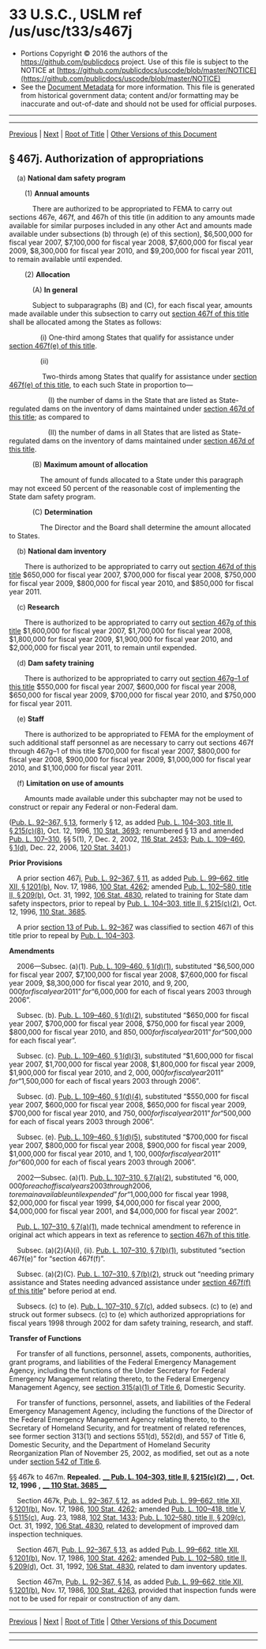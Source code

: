 ---
---

# 33 U.S.C., USLM ref /us/usc/t33/s467j

* Portions Copyright © 2016 the authors of the https://github.com/publicdocs project.
  Use of this file is subject to the NOTICE at [https://github.com/publicdocs/uscode/blob/master/NOTICE](https://github.com/publicdocs/uscode/blob/master/NOTICE)
* See the [Document Metadata](././../../../../..//README.md) for more information.
  This file is generated from historical government data; content and/or formatting may be inaccurate and out-of-date and should not be used for official purposes.

----------
----------

[Previous](./../../../../..//us/usc/t33/ch9/schVII/m__us_usc_t33_s467i.md) | [Next](./../../../../..//us/usc/t33/ch9/schVII/m__us_usc_t33_s467n.md) | [Root of Title](./../../../../../) | [Other Versions of this Document](https://publicdocs.github.io/go/links?ns=uslm&ref=%2Fus%2Fusc%2Ft33%2Fs467j)

## § 467j. Authorization of appropriations

    (a) __National dam safety program__ 

        (1) __Annual amounts__ 

            There are authorized to be appropriated to FEMA to carry out sections 467e, 467f, and 467h of this title (in addition to any amounts made available for similar purposes included in any other Act and amounts made available under subsections (b) through (e) of this section), $6,500,000 for fiscal year 2007, $7,100,000 for fiscal year 2008, $7,600,000 for fiscal year 2009, $8,300,000 for fiscal year 2010, and $9,200,000 for fiscal year 2011, to remain available until expended.

        (2) __Allocation__ 

            (A) __In general__ 

            Subject to subparagraphs (B) and (C), for each fiscal year, amounts made available under this subsection to carry out [section 467f of this title][/us/usc/t33/s467f] shall be allocated among the States as follows:

                (i) One-third among States that qualify for assistance under [section 467f(e) of this title][/us/usc/t33/s467f/e].

                (ii)

                 Two-thirds among States that qualify for assistance under [section 467f(e) of this title][/us/usc/t33/s467f/e], to each such State in proportion to—

                    (I) the number of dams in the State that are listed as State-regulated dams on the inventory of dams maintained under [section 467d of this title][/us/usc/t33/s467d]; as compared to

                    (II) the number of dams in all States that are listed as State-regulated dams on the inventory of dams maintained under [section 467d of this title][/us/usc/t33/s467d].

            (B) __Maximum amount of allocation__ 

                The amount of funds allocated to a State under this paragraph may not exceed 50 percent of the reasonable cost of implementing the State dam safety program.

            (C) __Determination__ 

                The Director and the Board shall determine the amount allocated to States.

    (b) __National dam inventory__ 

        There is authorized to be appropriated to carry out [section 467d of this title][/us/usc/t33/s467d] $650,000 for fiscal year 2007, $700,000 for fiscal year 2008, $750,000 for fiscal year 2009, $800,000 for fiscal year 2010, and $850,000 for fiscal year 2011.

    (c) __Research__ 

        There is authorized to be appropriated to carry out [section 467g of this title][/us/usc/t33/s467g] $1,600,000 for fiscal year 2007, $1,700,000 for fiscal year 2008, $1,800,000 for fiscal year 2009, $1,900,000 for fiscal year 2010, and $2,000,000 for fiscal year 2011, to remain until expended.

    (d) __Dam safety training__ 

        There is authorized to be appropriated to carry out [section 467g–1 of this title][/us/usc/t33/s467g–1] $550,000 for fiscal year 2007, $600,000 for fiscal year 2008, $650,000 for fiscal year 2009, $700,000 for fiscal year 2010, and $750,000 for fiscal year 2011.

    (e) __Staff__ 

        There is authorized to be appropriated to FEMA for the employment of such additional staff personnel as are necessary to carry out sections 467f through 467g–1 of this title $700,000 for fiscal year 2007, $800,000 for fiscal year 2008, $900,000 for fiscal year 2009, $1,000,000 for fiscal year 2010, and $1,100,000 for fiscal year 2011.

    (f) __Limitation on use of amounts__ 

        Amounts made available under this subchapter may not be used to construct or repair any Federal or non-Federal dam.

([Pub. L. 92–367, § 13][/us/pl/92/367/s13], formerly § 12, as added [Pub. L. 104–303, title II, § 215(c)(8)][/us/pl/104/303/s215/c/8], Oct. 12, 1996, [110 Stat. 3693][/us/stat/110/3693]; renumbered § 13 and amended [Pub. L. 107–310][/us/pl/107/310], §§ 5(1), 7, Dec. 2, 2002, [116 Stat. 2453][/us/stat/116/2453]; [Pub. L. 109–460, § 1(d)][/us/pl/109/460/s1/d], Dec. 22, 2006, [120 Stat. 3401][/us/stat/120/3401].)

 __Prior Provisions__ 

    A prior section 467j, [Pub. L. 92–367, § 11][/us/pl/92/367/s11], as added [Pub. L. 99–662, title XII, § 1201(b)][/us/pl/99/662/s1201/b], Nov. 17, 1986, [100 Stat. 4262][/us/stat/100/4262]; amended [Pub. L. 102–580, title II, § 209(b)][/us/pl/102/580/s209/b], Oct. 31, 1992, [106 Stat. 4830][/us/stat/106/4830], related to training for State dam safety inspectors, prior to repeal by [Pub. L. 104–303, title II, § 215(c)(2)][/us/pl/104/303/s215/c/2], Oct. 12, 1996, [110 Stat. 3685][/us/stat/110/3685].

    A prior [section 13 of Pub. L. 92–367][/us/pl/92/367/s13] was classified to section 467l of this title prior to repeal by [Pub. L. 104–303][/us/pl/104/303].

 __Amendments__ 

    2006—Subsec. (a)(1). [Pub. L. 109–460, § 1(d)(1)][/us/pl/109/460/s1/d/1], substituted “$6,500,000 for fiscal year 2007, $7,100,000 for fiscal year 2008, $7,600,000 for fiscal year 2009, $8,300,000 for fiscal year 2010, and $9,200,000 for fiscal year 2011” for “$6,000,000 for each of fiscal years 2003 through 2006”.

    Subsec. (b). [Pub. L. 109–460, § 1(d)(2)][/us/pl/109/460/s1/d/2], substituted “$650,000 for fiscal year 2007, $700,000 for fiscal year 2008, $750,000 for fiscal year 2009, $800,000 for fiscal year 2010, and $850,000 for fiscal year 2011” for “$500,000 for each fiscal year”.

    Subsec. (c). [Pub. L. 109–460, § 1(d)(3)][/us/pl/109/460/s1/d/3], substituted “$1,600,000 for fiscal year 2007, $1,700,000 for fiscal year 2008, $1,800,000 for fiscal year 2009, $1,900,000 for fiscal year 2010, and $2,000,000 for fiscal year 2011” for “$1,500,000 for each of fiscal years 2003 through 2006”.

    Subsec. (d). [Pub. L. 109–460, § 1(d)(4)][/us/pl/109/460/s1/d/4], substituted “$550,000 for fiscal year 2007, $600,000 for fiscal year 2008, $650,000 for fiscal year 2009, $700,000 for fiscal year 2010, and $750,000 for fiscal year 2011” for “$500,000 for each of fiscal years 2003 through 2006”.

    Subsec. (e). [Pub. L. 109–460, § 1(d)(5)][/us/pl/109/460/s1/d/5], substituted “$700,000 for fiscal year 2007, $800,000 for fiscal year 2008, $900,000 for fiscal year 2009, $1,000,000 for fiscal year 2010, and $1,100,000 for fiscal year 2011” for “$600,000 for each of fiscal years 2003 through 2006”.

    2002—Subsec. (a)(1). [Pub. L. 107–310, § 7(a)(2)][/us/pl/107/310/s7/a/2], substituted “$6,000,000 for each of fiscal years 2003 through 2006, to remain available until expended” for “$1,000,000 for fiscal year 1998, $2,000,000 for fiscal year 1999, $4,000,000 for fiscal year 2000, $4,000,000 for fiscal year 2001, and $4,000,000 for fiscal year 2002”.

    [Pub. L. 107–310, § 7(a)(1)][/us/pl/107/310/s7/a/1], made technical amendment to reference in original act which appears in text as reference to [section 467h of this title][/us/usc/t33/s467h].

    Subsec. (a)(2)(A)(i), (ii). [Pub. L. 107–310, § 7(b)(1)][/us/pl/107/310/s7/b/1], substituted “section 467f(e)” for “section 467f(f)”.

    Subsec. (a)(2)(C). [Pub. L. 107–310, § 7(b)(2)][/us/pl/107/310/s7/b/2], struck out “needing primary assistance and States needing advanced assistance under [section 467f(f) of this title][/us/usc/t33/s467f/f]” before period at end.

    Subsecs. (c) to (e). [Pub. L. 107–310, § 7(c)][/us/pl/107/310/s7/c], added subsecs. (c) to (e) and struck out former subsecs. (c) to (e) which authorized appropriations for fiscal years 1998 through 2002 for dam safety training, research, and staff.

 __Transfer of Functions__ 

    For transfer of all functions, personnel, assets, components, authorities, grant programs, and liabilities of the Federal Emergency Management Agency, including the functions of the Under Secretary for Federal Emergency Management relating thereto, to the Federal Emergency Management Agency, see [section 315(a)(1) of Title 6][/us/usc/t6/s315/a/1], Domestic Security.

    For transfer of functions, personnel, assets, and liabilities of the Federal Emergency Management Agency, including the functions of the Director of the Federal Emergency Management Agency relating thereto, to the Secretary of Homeland Security, and for treatment of related references, see former section 313(1) and sections 551(d), 552(d), and 557 of Title 6, Domestic Security, and the Department of Homeland Security Reorganization Plan of November 25, 2002, as modified, set out as a note under [section 542 of Title 6][/us/usc/t6/s542].

§§ 467k to 467m. __Repealed.__  __[__  __Pub. L. 104–303, title II, § 215(c)(2)__  __][/us/pl/104/303/s215/c/2]__  __,__  __Oct. 12, 1996__  __,__  __[__  __110 Stat. 3685__  __][/us/stat/110/3685]__ 

    Section 467k, [Pub. L. 92–367, § 12][/us/pl/92/367/s12], as added [Pub. L. 99–662, title XII, § 1201(b)][/us/pl/99/662/s1201/b], Nov. 17, 1986, [100 Stat. 4262][/us/stat/100/4262]; amended [Pub. L. 100–418, title V, § 5115(c)][/us/pl/100/418/s5115/c], Aug. 23, 1988, [102 Stat. 1433][/us/stat/102/1433]; [Pub. L. 102–580, title II, § 209(c)][/us/pl/102/580/s209/c], Oct. 31, 1992, [106 Stat. 4830][/us/stat/106/4830], related to development of improved dam inspection techniques.

    Section 467l, [Pub. L. 92–367, § 13][/us/pl/92/367/s13], as added [Pub. L. 99–662, title XII, § 1201(b)][/us/pl/99/662/s1201/b], Nov. 17, 1986, [100 Stat. 4262][/us/stat/100/4262]; amended [Pub. L. 102–580, title II, § 209(d)][/us/pl/102/580/s209/d], Oct. 31, 1992, [106 Stat. 4830][/us/stat/106/4830], related to dam inventory updates.

    Section 467m, [Pub. L. 92–367, § 14][/us/pl/92/367/s14], as added [Pub. L. 99–662, title XII, § 1201(b)][/us/pl/99/662/s1201/b], Nov. 17, 1986, [100 Stat. 4263][/us/stat/100/4263], provided that inspection funds were not to be used for repair or construction of any dam.

----------

[Previous](./../../../../..//us/usc/t33/ch9/schVII/m__us_usc_t33_s467i.md) | [Next](./../../../../..//us/usc/t33/ch9/schVII/m__us_usc_t33_s467n.md) | [Root of Title](./../../../../../) | [Other Versions of this Document](https://publicdocs.github.io/go/links?ns=uslm&ref=%2Fus%2Fusc%2Ft33%2Fs467j)

----------
----------

[/us/usc/t33/s467f]: https://publicdocs.github.io/go/links?ns=uslm&ref=%2Fus%2Fusc%2Ft33%2Fs467f
[/us/usc/t33/s467f/e]: https://publicdocs.github.io/go/links?ns=uslm&ref=%2Fus%2Fusc%2Ft33%2Fs467f%2Fe
[/us/usc/t33/s467f/e]: https://publicdocs.github.io/go/links?ns=uslm&ref=%2Fus%2Fusc%2Ft33%2Fs467f%2Fe
[/us/usc/t33/s467d]: https://publicdocs.github.io/go/links?ns=uslm&ref=%2Fus%2Fusc%2Ft33%2Fs467d
[/us/usc/t33/s467d]: https://publicdocs.github.io/go/links?ns=uslm&ref=%2Fus%2Fusc%2Ft33%2Fs467d
[/us/usc/t33/s467d]: https://publicdocs.github.io/go/links?ns=uslm&ref=%2Fus%2Fusc%2Ft33%2Fs467d
[/us/usc/t33/s467g]: https://publicdocs.github.io/go/links?ns=uslm&ref=%2Fus%2Fusc%2Ft33%2Fs467g
[/us/usc/t33/s467g–1]: https://publicdocs.github.io/go/links?ns=uslm&ref=%2Fus%2Fusc%2Ft33%2Fs467g%E2%80%931
[/us/pl/92/367/s13]: https://publicdocs.github.io/go/links?ns=uslm&ref=%2Fus%2Fpl%2F92%2F367%2Fs13
[/us/pl/104/303/s215/c/8]: https://publicdocs.github.io/go/links?ns=uslm&ref=%2Fus%2Fpl%2F104%2F303%2Fs215%2Fc%2F8
[/us/stat/110/3693]: https://publicdocs.github.io/go/links?ns=uslm&ref=%2Fus%2Fstat%2F110%2F3693
[/us/pl/107/310]: https://publicdocs.github.io/go/links?ns=uslm&ref=%2Fus%2Fpl%2F107%2F310
[/us/stat/116/2453]: https://publicdocs.github.io/go/links?ns=uslm&ref=%2Fus%2Fstat%2F116%2F2453
[/us/pl/109/460/s1/d]: https://publicdocs.github.io/go/links?ns=uslm&ref=%2Fus%2Fpl%2F109%2F460%2Fs1%2Fd
[/us/stat/120/3401]: https://publicdocs.github.io/go/links?ns=uslm&ref=%2Fus%2Fstat%2F120%2F3401
[/us/pl/92/367/s11]: https://publicdocs.github.io/go/links?ns=uslm&ref=%2Fus%2Fpl%2F92%2F367%2Fs11
[/us/pl/99/662/s1201/b]: https://publicdocs.github.io/go/links?ns=uslm&ref=%2Fus%2Fpl%2F99%2F662%2Fs1201%2Fb
[/us/stat/100/4262]: https://publicdocs.github.io/go/links?ns=uslm&ref=%2Fus%2Fstat%2F100%2F4262
[/us/pl/102/580/s209/b]: https://publicdocs.github.io/go/links?ns=uslm&ref=%2Fus%2Fpl%2F102%2F580%2Fs209%2Fb
[/us/stat/106/4830]: https://publicdocs.github.io/go/links?ns=uslm&ref=%2Fus%2Fstat%2F106%2F4830
[/us/pl/104/303/s215/c/2]: https://publicdocs.github.io/go/links?ns=uslm&ref=%2Fus%2Fpl%2F104%2F303%2Fs215%2Fc%2F2
[/us/stat/110/3685]: https://publicdocs.github.io/go/links?ns=uslm&ref=%2Fus%2Fstat%2F110%2F3685
[/us/pl/92/367/s13]: https://publicdocs.github.io/go/links?ns=uslm&ref=%2Fus%2Fpl%2F92%2F367%2Fs13
[/us/pl/104/303]: https://publicdocs.github.io/go/links?ns=uslm&ref=%2Fus%2Fpl%2F104%2F303
[/us/pl/109/460/s1/d/1]: https://publicdocs.github.io/go/links?ns=uslm&ref=%2Fus%2Fpl%2F109%2F460%2Fs1%2Fd%2F1
[/us/pl/109/460/s1/d/2]: https://publicdocs.github.io/go/links?ns=uslm&ref=%2Fus%2Fpl%2F109%2F460%2Fs1%2Fd%2F2
[/us/pl/109/460/s1/d/3]: https://publicdocs.github.io/go/links?ns=uslm&ref=%2Fus%2Fpl%2F109%2F460%2Fs1%2Fd%2F3
[/us/pl/109/460/s1/d/4]: https://publicdocs.github.io/go/links?ns=uslm&ref=%2Fus%2Fpl%2F109%2F460%2Fs1%2Fd%2F4
[/us/pl/109/460/s1/d/5]: https://publicdocs.github.io/go/links?ns=uslm&ref=%2Fus%2Fpl%2F109%2F460%2Fs1%2Fd%2F5
[/us/pl/107/310/s7/a/2]: https://publicdocs.github.io/go/links?ns=uslm&ref=%2Fus%2Fpl%2F107%2F310%2Fs7%2Fa%2F2
[/us/pl/107/310/s7/a/1]: https://publicdocs.github.io/go/links?ns=uslm&ref=%2Fus%2Fpl%2F107%2F310%2Fs7%2Fa%2F1
[/us/usc/t33/s467h]: https://publicdocs.github.io/go/links?ns=uslm&ref=%2Fus%2Fusc%2Ft33%2Fs467h
[/us/pl/107/310/s7/b/1]: https://publicdocs.github.io/go/links?ns=uslm&ref=%2Fus%2Fpl%2F107%2F310%2Fs7%2Fb%2F1
[/us/pl/107/310/s7/b/2]: https://publicdocs.github.io/go/links?ns=uslm&ref=%2Fus%2Fpl%2F107%2F310%2Fs7%2Fb%2F2
[/us/usc/t33/s467f/f]: https://publicdocs.github.io/go/links?ns=uslm&ref=%2Fus%2Fusc%2Ft33%2Fs467f%2Ff
[/us/pl/107/310/s7/c]: https://publicdocs.github.io/go/links?ns=uslm&ref=%2Fus%2Fpl%2F107%2F310%2Fs7%2Fc
[/us/usc/t6/s315/a/1]: https://publicdocs.github.io/go/links?ns=uslm&ref=%2Fus%2Fusc%2Ft6%2Fs315%2Fa%2F1
[/us/usc/t6/s542]: https://publicdocs.github.io/go/links?ns=uslm&ref=%2Fus%2Fusc%2Ft6%2Fs542
[/us/pl/104/303/s215/c/2]: https://publicdocs.github.io/go/links?ns=uslm&ref=%2Fus%2Fpl%2F104%2F303%2Fs215%2Fc%2F2
[/us/stat/110/3685]: https://publicdocs.github.io/go/links?ns=uslm&ref=%2Fus%2Fstat%2F110%2F3685
[/us/pl/92/367/s12]: https://publicdocs.github.io/go/links?ns=uslm&ref=%2Fus%2Fpl%2F92%2F367%2Fs12
[/us/pl/99/662/s1201/b]: https://publicdocs.github.io/go/links?ns=uslm&ref=%2Fus%2Fpl%2F99%2F662%2Fs1201%2Fb
[/us/stat/100/4262]: https://publicdocs.github.io/go/links?ns=uslm&ref=%2Fus%2Fstat%2F100%2F4262
[/us/pl/100/418/s5115/c]: https://publicdocs.github.io/go/links?ns=uslm&ref=%2Fus%2Fpl%2F100%2F418%2Fs5115%2Fc
[/us/stat/102/1433]: https://publicdocs.github.io/go/links?ns=uslm&ref=%2Fus%2Fstat%2F102%2F1433
[/us/pl/102/580/s209/c]: https://publicdocs.github.io/go/links?ns=uslm&ref=%2Fus%2Fpl%2F102%2F580%2Fs209%2Fc
[/us/stat/106/4830]: https://publicdocs.github.io/go/links?ns=uslm&ref=%2Fus%2Fstat%2F106%2F4830
[/us/pl/92/367/s13]: https://publicdocs.github.io/go/links?ns=uslm&ref=%2Fus%2Fpl%2F92%2F367%2Fs13
[/us/pl/99/662/s1201/b]: https://publicdocs.github.io/go/links?ns=uslm&ref=%2Fus%2Fpl%2F99%2F662%2Fs1201%2Fb
[/us/stat/100/4262]: https://publicdocs.github.io/go/links?ns=uslm&ref=%2Fus%2Fstat%2F100%2F4262
[/us/pl/102/580/s209/d]: https://publicdocs.github.io/go/links?ns=uslm&ref=%2Fus%2Fpl%2F102%2F580%2Fs209%2Fd
[/us/stat/106/4830]: https://publicdocs.github.io/go/links?ns=uslm&ref=%2Fus%2Fstat%2F106%2F4830
[/us/pl/92/367/s14]: https://publicdocs.github.io/go/links?ns=uslm&ref=%2Fus%2Fpl%2F92%2F367%2Fs14
[/us/pl/99/662/s1201/b]: https://publicdocs.github.io/go/links?ns=uslm&ref=%2Fus%2Fpl%2F99%2F662%2Fs1201%2Fb
[/us/stat/100/4263]: https://publicdocs.github.io/go/links?ns=uslm&ref=%2Fus%2Fstat%2F100%2F4263


